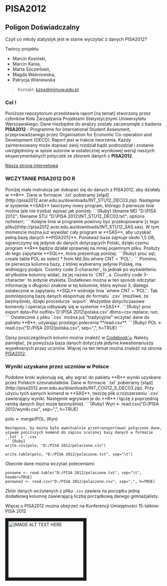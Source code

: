 PISA2012
========


<h2>Poligon Doświadczalny</h2>
Czyli co młody statystyk jest w stanie wyczytać z danych PISA2012?

Twórcy projektu
- Marcin Kosiński, 
- Marcin Kania,
- Marta Szczerbień,
- Magda Waśniowska,
- Patrycja Wiśniewska

> Kontakt: kzps@mimuw.edu.pl


<h3> Cel ! </h3>

Poniższe repozytorium przedstawia raport [na temat] stworzony przez członków Koła Zarządzania Projektami Statystycznymi Uniwersytetu Warszawskiego. Dane niezbędne do analizy zostały zaczerpnięte z badania **PISA2012** - Programme for International Student Assesment, przeprowadzanego przez Organisation for Economic Co-operation and Development (OECD).
Raport jest w trakcie tworzenia. Każdy zainteresowany może
dopisać swój rozdział bądź podrozdział i zostanie uwzględniony w spisie autorów w ostatecznej wynikowej wersji
naszych eksperymentalnych potyczek ze zbiorem danych z **PISA2012**.


[Nasza strona internetowa](http://kolozarzadzaniaprojektamistatystycznymi.github.io/info/)

<h3> WCZYTANIE PISA2012 DO R </h3>
Poniżej mała instrukcja jak dokopać się do danych z PISA2012, aby działały w **R**.
Dane w formacie `.txt` pobieramy [stąd](http://pisa2012.acer.edu.au/downloads/INT_STU12_DEC03.zip). Następnie w systemie **SAS** tworzymy nowy program, którego 3 pierwsze linie można (ale nie trzeba) wpisać jak poniżej:
```{Ruby}
libname  MD "D:\PISA 2012"; 
filename STU "D:\PISA 2012\INT_STU12_DEC03.txt"; 
options nofmterr;
```
Kolejne linie w programie powinny byc przekopiowane [z tego pliku](http://pisa2012.acer.edu.au/downloads/INT_STU12_SAS.sas). W tym momencie można już wywołać cały program w **SAS**, aby uzyskać pełną bazę danych **PISA2012**. Ponieważ baza zajmuje około 1,5 GB, ograniczymy się jedynie do danych dotyczących Polski, dzięki czemu program **R** będzia działał sprawniej na mniej pojemnym pliku. Posłuży do tego zapytanie **SQL**, które prezentuję poniżej:
```{Ruby}
proc sql;
create table POL as
select *
from Md.Stu
where CNT = 'POL'
;
```
Pomimo, że pierwsza kolumna bazy, z której wybieramy jedynie Polskę, ma widniejący podpis `Country code 3-character`, to jednak po wyświetleniu atrytbutów kolumny widać, że jej nazwa to `CNT`, a `Country code 3-character` to jedynie etykieta. Dodatkowo można w ten sposób odczytać informację o długości znaków w tej kolumnie, która wynosi 3, dlatego ostatecznie w zapytaniu **SQL** widnieje linia `where CNT = 'POL'`. 
Tak pomniejszoną bazę danych eksportuję do formatu `.csv` (możliwe, że bezmyślnie), dzięki procedurze `export`. Wszystkie dotychczasowe komendy i operacja odbywały się w systemie **SAS**.
```{Ruby}
proc export data=Pol
   outfile='D:\PISA 2012\polska.csv'
   dbms=csv
   replace;
run;
```
Ostatecznie z pliku `.csv` można już "tradycyjnie" wczytać dane do pakietu **R**, używając prostego polecenia **read.csv**.
```{Ruby}
POL <- read.csv("D:/PISA 2012/polska.csv", sep=",", h=TRUE)
```

Opisy poszczególnych kolumn można znaleźć w [Codebook'u](http://pisa2012.acer.edu.au/downloads/M_stu_codebook.pdf). Należy pamiętać, że powyższa baza danych dotyczyła jedynie kwestionariuszy wypełnianych przez uczniów.
Więcej na ten temat można znaleźć na stronie [PISA2012](http://pisa2012.acer.edu.au/downloads.php).



<h3>Wyniki uzyskane przez uczniów w Polsce</h3>
Podobne kroki wykonuję się, aby wgrać do pakietu **R** wyniki uzyskane przez Polskich szesnatolatków. Dane w formacie `.txt` pobieramy [stąd](http://pisa2012.acer.edu.au/downloads/INT_COG12_S_DEC03.zip). Przy użyciu tych samych komend w **SAS**, tworzę plik o rozszerzeniu `.csv` zawierający wyniki. Następnie wgrywam je do **R** i łączę z poprzednią ramką danych (być może bezmyślnie).
```{Ruby}
Wyn <- read.csv("D:/PISA 2012/wyniki.csv", sep=",", h=TRUE)

polo <- merge(POL, Wyn)
```
Następnie, by można było ewentualnie przetransportować połączone dane, używam poniższych komend do zapisu scalonej bazy danych w formacie `.txt` i `.csv`
```{Ruby}
write.csv(polo, "D:/PISA 2012/polaczone.csv")

write.table(polo, "D:/PISA 2012/polaczone.txt", sep="\t")
```
Obecnie dane można wczytać poleceniami:
```{Ruby}
ponowne <- read.table("D:/PISA 2012/polaczone.txt", sep="\t", header=TRUE)
ponowne2 <- read.csv("D:/PISA 2012/polaczone.csv", sep=",", h=TRUE)
```
Zbiór danych wczytanych z pliku `.csv` zawiera na początku jedną dodatkową kolumnę zawierającą liczbę porządkową danego gimnazjalisty.





Więcej o PISA2012 można obejrzeć na Konferencji Umiejętności 15-latków: PISA 2012

<a href="http://www.youtube.com/watch?feature=player_embedded&v=FbYxl1_RkTI
" target="_blank"><img src="http://img.youtube.com/vi/FbYxl1_RkTI/1.jpg" 
alt="IMAGE ALT TEXT HERE" width="240" height="180" border="10" /></a>
